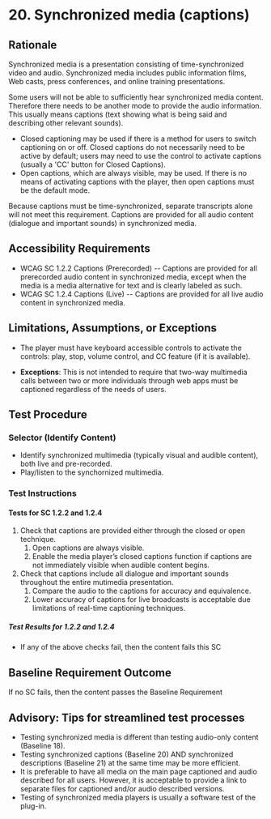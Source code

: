 # 20. Synchronized media (captions)
## Rationale
Synchronized media is a presentation consisting of time-synchronized video and audio. Synchronized media includes public information films, Web casts, press conferences, and online training presentations.

Some users will not be able to sufficiently hear synchronized media content. Therefore there needs to be another mode to provide the audio information. This usually means captions (text showing what is being said and describing other relevant sounds). 
*  Closed captioning may be used if there is a method for users to switch captioning on or off. Closed captions do not necessarily need to be active by default; users may need to use the control to activate captions (usually a 'CC' button for Closed Captions). 
*  Open captions, which are always visible, may be used. If there is no means of activating captions with the player, then open captions must be the default mode.

Because captions must be time-synchronized, separate transcripts alone will not meet this requirement.
Captions are provided for all audio content (dialogue and important sounds) in synchronized media.

## Accessibility Requirements
* WCAG SC 1.2.2 Captions (Prerecorded) -- Captions are provided for all prerecorded audio content in synchronized media, except when the media is a media alternative for text and is clearly labeled as such.
* WCAG SC 1.2.4 Captions (Live) -- Captions are provided for all live audio content in synchronized media.

## Limitations, Assumptions, or Exceptions
*  The player must have keyboard accessible controls to activate the controls: play, stop, volume control, and CC feature (if it is available). 

*  **Exceptions**: This is not intended to require that two-way multimedia calls between two or more individuals through web apps must be captioned regardless of the needs of users.

## Test Procedure
### Selector (Identify Content)
*  Identify synchronized multimedia (typically visual and audible content), both live and pre-recorded.
*  Play/listen to the synchornized multimedia. 

### Test Instructions
#### Tests for SC 1.2.2 and 1.2.4
1.	Check that captions are provided either through the closed or open technique.
    1. Open captions are always visible.
    2. Enable the media player’s closed captions function if captions are not immediately visible when audible content begins.
2.	Check that captions include all dialogue and important sounds throughout the entire mutimedia presentation.
    1. Compare the audio to the captions for accuracy and equivalence.
    2. Lower accuracy of captions for live broadcasts is acceptable due limitations of real-time captioning techniques.

##### Test Results for 1.2.2 and 1.2.4
* If any of the above checks fail, then the content fails this SC

## Baseline Requirement Outcome
If no SC fails, then the content passes the Baseline Requirement

## Advisory: Tips for streamlined test processes
* Testing synchronized media is different than testing audio-only content (Baseline 18).
* Testing synchronized captions (Baseline 20) AND synchronized descriptions (Baseline 21) at the same time may be more efficient.
* It is preferable to have all media on the main page captioned and audio described for all users. However, it is acceptable to provide a link to separate files for captioned and/or audio described versions.
* Testing of synchronized media players is usually a software test of the plug-in.

